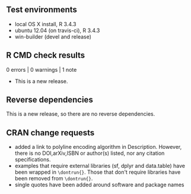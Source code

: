 
## Test environments

* local OS X install, R 3.4.3
* ubuntu 12.04 (on travis-ci), R 3.4.3
* win-builder (devel and release)

## R CMD check results

0 errors | 0 warnings | 1 note

* This is a new release.

## Reverse dependencies

This is a new release, so there are no reverse dependencies.

## CRAN change requests

* added a link to polyline encoding algorithm in Description. However, there is no DOI,arXiv,ISBN or author(s) listed, nor any citation specifications.
* examples that require external libraries (sf, dplyr and data.table) have been wrapped in `\dontrun{}`. Those that don't require libraries have been removed from `\dontrun{}`.
* single quotes have been added around software and package names